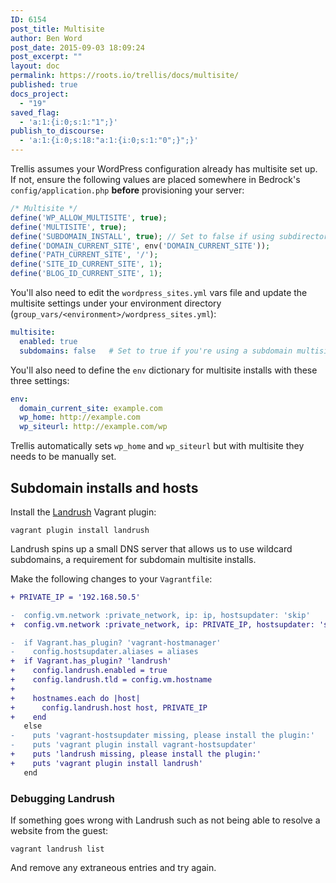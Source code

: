 ```yaml
---
ID: 6154
post_title: Multisite
author: Ben Word
post_date: 2015-09-03 18:09:24
post_excerpt: ""
layout: doc
permalink: https://roots.io/trellis/docs/multisite/
published: true
docs_project:
  - "19"
saved_flag:
  - 'a:1:{i:0;s:1:"1";}'
publish_to_discourse:
  - 'a:1:{i:0;s:18:"a:1:{i:0;s:1:"0";}";}'
---
```

Trellis assumes your WordPress configuration already has multisite set up. If not, ensure the following values are placed somewhere in Bedrock's `config/application.php` **before** provisioning your server:

```php
/* Multisite */
define('WP_ALLOW_MULTISITE', true);
define('MULTISITE', true);
define('SUBDOMAIN_INSTALL', true); // Set to false if using subdirectories
define('DOMAIN_CURRENT_SITE', env('DOMAIN_CURRENT_SITE'));
define('PATH_CURRENT_SITE', '/');
define('SITE_ID_CURRENT_SITE', 1);
define('BLOG_ID_CURRENT_SITE', 1);
```

You'll also need to edit the `wordpress_sites.yml` vars file and update the multisite settings under your environment directory (`group_vars/<environment>/wordpress_sites.yml`):

```yaml
multisite:
  enabled: true
  subdomains: false   # Set to true if you're using a subdomain multisite install
```

You'll also need to define the `env` dictionary for multisite installs with these three settings:

```yaml
env:
  domain_current_site: example.com
  wp_home: http://example.com
  wp_siteurl: http://example.com/wp
```

Trellis automatically sets `wp_home` and `wp_siteurl` but with multisite they needs to be manually set.

## Subdomain installs and hosts

Install the [Landrush](https://github.com/phinze/landrush) Vagrant plugin:

```
vagrant plugin install landrush
```

Landrush spins up a small DNS server that allows us to use wildcard subdomains, a requirement for subdomain multisite installs.

Make the following changes to your `Vagrantfile`:

```diff
+ PRIVATE_IP = '192.168.50.5'
```

```diff
-  config.vm.network :private_network, ip: ip, hostsupdater: 'skip' 
+  config.vm.network :private_network, ip: PRIVATE_IP, hostsupdater: 'skip'
```

```diff
-  if Vagrant.has_plugin? 'vagrant-hostmanager'
-    config.hostsupdater.aliases = aliases
+  if Vagrant.has_plugin? 'landrush'
+    config.landrush.enabled = true
+    config.landrush.tld = config.vm.hostname
+
+    hostnames.each do |host|
+      config.landrush.host host, PRIVATE_IP
+    end
   else
-    puts 'vagrant-hostsupdater missing, please install the plugin:'
-    puts 'vagrant plugin install vagrant-hostsupdater'
+    puts 'landrush missing, please install the plugin:'
+    puts 'vagrant plugin install landrush'
   end
```

### Debugging Landrush

If something goes wrong with Landrush such as not being able to resolve a
website from the guest:

```
vagrant landrush list
```

And remove any extraneous entries and try again.
